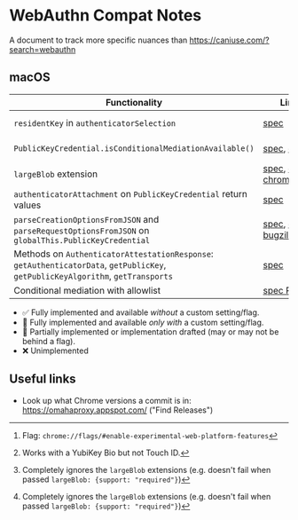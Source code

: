 # WebAuthn Compat Notes

A document to track more specific nuances than <https://caniuse.com/?search=webauthn>
## macOS

| Functionality | Links | Chrome | Firefox | Safari |
|-|-|-|-|-|
| `residentKey` in `authenticatorSelection` | [spec](https://w3c.github.io/webauthn/#dom-authenticatorselectioncriteria-residentkey) | ✅ 109.0.5414.87 | ❌ 111.0a1 | ✅ 16.2 |
| `PublicKeyCredential.isConditionalMediationAvailable()` | [spec](https://w3c.github.io/webauthn/#dom-publickeycredential-isconditionalmediationavailable), [crbug](https://bugs.chromium.org/p/chromium/issues/detail?id=1330946) | ✅ 109.0.5414.87 | ❌ | ✅ 16+ |
| `largeBlob` extension | [spec](https://w3c.github.io/webauthn/#sctn-large-blob-extension), [crbug](https://bugs.chromium.org/p/chromium/issues/detail?id=1114875&colspec=ID%20Pri%20M%20Status%20Owner%20Summary%20OS%20Modified&x=m&y=releaseblock&cells=tiles&q=largeBlob&can=1), [chromestatus](https://chromestatus.com/feature/5657899357437952) | 🏁[^2][^3] | ❌[^4] | ❌[^4] |
| `authenticatorAttachment` on `PublicKeyCredential` return values | [spec](https://w3c.github.io/webauthn/#dom-publickeycredential-authenticatorattachment) | ✅ 109.0.5414.87 | ❌ 111.0a1 | ✅ 16.2 |
| `parseCreationOptionsFromJSON` and `parseRequestOptionsFromJSON` on `globalThis.PublicKeyCredential` | [spec](https://w3c.github.io/webauthn/#sctn-parseCreationOptionsFromJSON), [crbug](https://bugs.chromium.org/p/chromium/issues/detail?id=1401128), [bugzilla](https://bugzilla.mozilla.org/show_bug.cgi?id=1823782) | ❌ 109.0.5414.87 | ❌ 111.0a1 | ❌ 16.2 |
| Methods on `AuthenticatorAttestationResponse`: `getAuthenticatorData`, `getPublicKey`, `getPublicKeyAlgorithm`, `getTransports` | [spec](https://w3c.github.io/webauthn/#sctn-parseCreationOptionsFromJSON) | ✅ 109.0.5414.87 | ❌ 111.0a1 | ✅ 16.2 |
| Conditional mediation with allowlist | [spec PR](https://github.com/w3c/webauthn/issues/1793) | TODO | TODO | TODO |

[^2]: Flag: `chrome://flags/#enable-experimental-web-platform-features`
[^3]: Works with a YubiKey Bio but not Touch ID.
[^4]: Completely ignores the `largeBlob` extensions (e.g. doesn't fail when passed `largeBlob: {support: "required"}`)

- ✅ Fully implemented and available *without* a custom setting/flag.
- 🏁 Fully implemented and available *only with* a custom setting/flag.
- 🚧 Partially implemented or implementation drafted (may or may not be behind a flag).
- ❌ Unimplemented

## Useful links

- Look up what Chrome versions a commit is in: <https://omahaproxy.appspot.com/> ("Find Releases")

